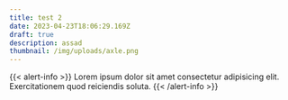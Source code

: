 ```yaml
---
title: test 2
date: 2023-04-23T18:06:29.169Z
draft: true
description: assad
thumbnail: /img/uploads/axle.png
---
```

{{< alert-info >}}
Lorem ipsum dolor sit amet consectetur adipisicing elit. Exercitationem quod reiciendis soluta.
{{< /alert-info >}}